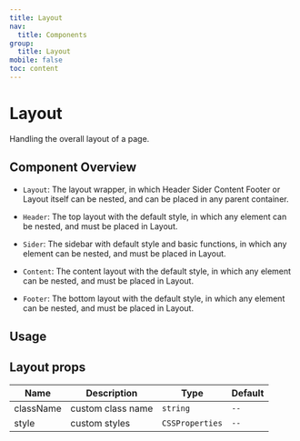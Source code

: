 ```yaml
---
title: Layout
nav:
  title: Components
group:
  title: Layout
mobile: false
toc: content
---
```


# Layout

Handling the overall layout of a page.

## Component Overview

- `Layout`: The layout wrapper, in which Header Sider Content Footer or Layout itself can be nested, and can be placed in any parent container.

- `Header`: The top layout with the default style, in which any element can be nested, and must be placed in Layout.

- `Sider`: The sidebar with default style and basic functions, in which any element can be nested, and must be placed in Layout.

- `Content`: The content layout with the default style, in which any element can be nested, and must be placed in Layout.

- `Footer`: The bottom layout with the default style, in which any element can be nested, and must be placed in Layout.

## Usage

<code src="./demos/index1.tsx"></code>

<code src="./demos/index2.tsx"></code>

<code src="./demos/index3.tsx"></code>

<code src="./demos/index4.tsx"></code>

## Layout props

| Name      | Description       | Type            | Default |
| --------- | ----------------- | --------------- | ------- |
| className | custom class name | `string`        | `--`    |
| style     | custom styles     | `CSSProperties` | `--`    |
